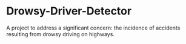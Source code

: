 # Drowsy-Driver-Detector
A project to address a significant concern: the incidence of accidents resulting from drowsy driving on highways.
